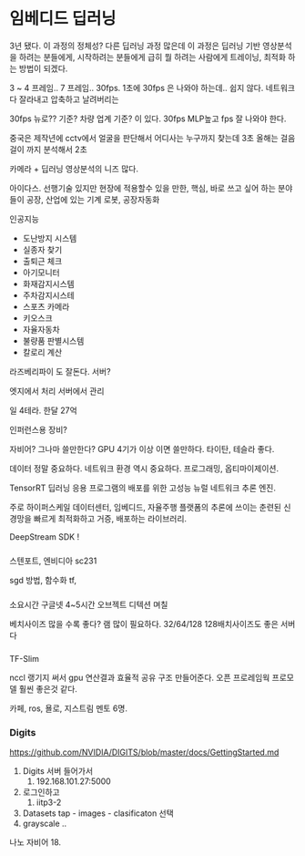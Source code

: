 # 임베디드 딥러닝

3년 됐다. 이 과정의 정체성? 다른 딥러닝 과정 많은데 이 과정은 딥러닝 기반 영상분석을 하려는 분들에게, 시작하려는 분들에게 급히 뭘 하려는 사람에게 트레이닝, 최적화 하는 방법이 되겠다. 

3 ~ 4 프레임.. 7 프레임.. 30fps.  1초에 30fps 은 나와야 하는데.. 쉽지 않다. 네트워크 다 잘라내고 압축하고 날려버리는

30fps 뉴로?? 기준? 차량 업계 기준? 이 있다. 30fps  MLP높고 fps 잘 나와야 한다. 

중국은 제작년에 cctv에서 얼굴을 판단해서 어디사는 누구까지 찾는데 3초
올해는 걸음걸이 까지 분석해서 2초


카메라 + 딥러닝 영상분석의 니즈 많다.

아이다스. 선행기술 있지만 현장에 적용할수 있을 만한, 핵심, 바로 쓰고 싶어 하는 분야들이 공장, 산업에 있는 기계
로봇, 공장자동화

인공지능
* 도난방지 시스템
* 실종자 찾기
* 출퇴근 체크
* 아기모니터
* 화재감지시스템
* 주차감지시스테
* 스포츠 카메라
* 키오스크
* 자율자동차
* 불량품 판별시스템
* 칼로리 계산

라즈베리파이 도 잘돈다. 서버?

엣지에서 처리 서버에서 관리

일 4테라. 한달 27억

인퍼런스용 장비? 

자비어? 그나마 쓸만한다? GPU 4기가 이상 이면 쓸만하다. 타이탄, 테슬라 좋다.


데이터 정말 중요하다.
네트워크 환경 역시 중요하다.
프로그래밍, 옵티마이제이션.


TensorRT 딥러닝 응용 프로그램의 배포를 위한 고성능 뉴럴 네트워크 추론 엔진.

주로 하이퍼스케일 데이터센터, 임베디드, 자율주행 플랫폼의 추론에 쓰이는 춘련된 신경망을 빠르게 최적화하고 거증, 배포하는 라이브러리.

DeepStream SDK !

###

스텐포트, 엔비디아 sc231

sgd 방법, 함수화 tf, 

### 

소요시간
구글넷 4~5시간
오브젝트 디텍션 며칠

베치사이즈 많을 수록 좋다? 램 많이 필요하다. 32/64/128   128배치사이즈도 좋은 서버다


### 

TF-Slim

nccl 랭기지 써서 gpu 연산결과 효율적 공유 구조 만들어준다. 오픈 프로레임웍 프로모델 훨씬 좋은것 같다.


카페, ros, 욜로, 지스트림
멘토 6명.


### Digits

https://github.com/NVIDIA/DIGITS/blob/master/docs/GettingStarted.md



1. Digits 서버 들어가서
   1. 192.168.101.27:5000
2. 로그인하고
   1. iitp3-2
3. Datasets tap - images - clasificaton 선택
4. grayscale ..



나노 자비어 18.




